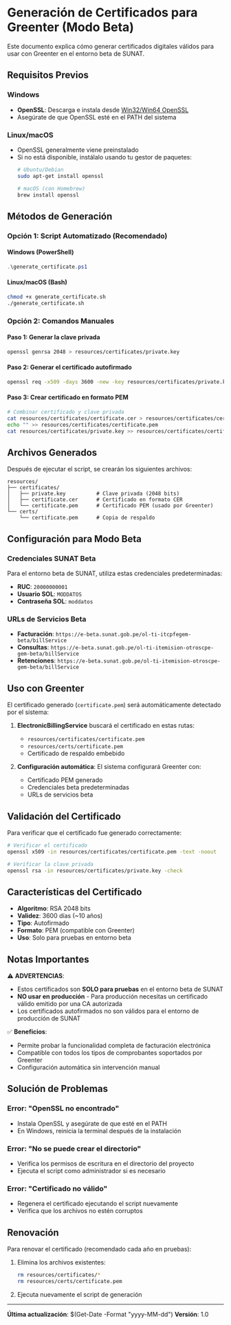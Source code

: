 # Generación de Certificados para Greenter (Modo Beta)

Este documento explica cómo generar certificados digitales válidos para usar con Greenter en el entorno beta de SUNAT.

## Requisitos Previos

### Windows
- **OpenSSL**: Descarga e instala desde [Win32/Win64 OpenSSL](https://slproweb.com/products/Win32OpenSSL.html)
- Asegúrate de que OpenSSL esté en el PATH del sistema

### Linux/macOS
- OpenSSL generalmente viene preinstalado
- Si no está disponible, instálalo usando tu gestor de paquetes:
  ```bash
  # Ubuntu/Debian
  sudo apt-get install openssl
  
  # macOS (con Homebrew)
  brew install openssl
  ```

## Métodos de Generación

### Opción 1: Script Automatizado (Recomendado)

#### Windows (PowerShell)
```powershell
.\generate_certificate.ps1
```

#### Linux/macOS (Bash)
```bash
chmod +x generate_certificate.sh
./generate_certificate.sh
```

### Opción 2: Comandos Manuales

#### Paso 1: Generar la clave privada
```bash
openssl genrsa 2048 > resources/certificates/private.key
```

#### Paso 2: Generar el certificado autofirmado
```bash
openssl req -x509 -days 3600 -new -key resources/certificates/private.key -out resources/certificates/certificate.cer -subj "/C=PE/ST=Lima/L=Lima/O=GREENTER SAC/OU=GREENTER SAC/CN=Greenter"
```

#### Paso 3: Crear certificado en formato PEM
```bash
# Combinar certificado y clave privada
cat resources/certificates/certificate.cer > resources/certificates/certificate.pem
echo "" >> resources/certificates/certificate.pem
cat resources/certificates/private.key >> resources/certificates/certificate.pem
```

## Archivos Generados

Después de ejecutar el script, se crearán los siguientes archivos:

```
resources/
├── certificates/
│   ├── private.key          # Clave privada (2048 bits)
│   ├── certificate.cer      # Certificado en formato CER
│   └── certificate.pem      # Certificado PEM (usado por Greenter)
└── certs/
    └── certificate.pem      # Copia de respaldo
```

## Configuración para Modo Beta

### Credenciales SUNAT Beta
Para el entorno beta de SUNAT, utiliza estas credenciales predeterminadas:

- **RUC**: `20000000001`
- **Usuario SOL**: `MODDATOS`
- **Contraseña SOL**: `moddatos`

### URLs de Servicios Beta
- **Facturación**: `https://e-beta.sunat.gob.pe/ol-ti-itcpfegem-beta/billService`
- **Consultas**: `https://e-beta.sunat.gob.pe/ol-ti-itemision-otroscpe-gem-beta/billService`
- **Retenciones**: `https://e-beta.sunat.gob.pe/ol-ti-itemision-otroscpe-gem-beta/billService`

## Uso con Greenter

El certificado generado (`certificate.pem`) será automáticamente detectado por el sistema:

1. **ElectronicBillingService** buscará el certificado en estas rutas:
   - `resources/certificates/certificate.pem`
   - `resources/certs/certificate.pem`
   - Certificado de respaldo embebido

2. **Configuración automática**: El sistema configurará Greenter con:
   - Certificado PEM generado
   - Credenciales beta predeterminadas
   - URLs de servicios beta

## Validación del Certificado

Para verificar que el certificado fue generado correctamente:

```bash
# Verificar el certificado
openssl x509 -in resources/certificates/certificate.pem -text -noout

# Verificar la clave privada
openssl rsa -in resources/certificates/private.key -check
```

## Características del Certificado

- **Algoritmo**: RSA 2048 bits
- **Validez**: 3600 días (~10 años)
- **Tipo**: Autofirmado
- **Formato**: PEM (compatible con Greenter)
- **Uso**: Solo para pruebas en entorno beta

## Notas Importantes

⚠️ **ADVERTENCIAS**:
- Estos certificados son **SOLO para pruebas** en el entorno beta de SUNAT
- **NO usar en producción** - Para producción necesitas un certificado válido emitido por una CA autorizada
- Los certificados autofirmados no son válidos para el entorno de producción de SUNAT

✅ **Beneficios**:
- Permite probar la funcionalidad completa de facturación electrónica
- Compatible con todos los tipos de comprobantes soportados por Greenter
- Configuración automática sin intervención manual

## Solución de Problemas

### Error: "OpenSSL no encontrado"
- Instala OpenSSL y asegúrate de que esté en el PATH
- En Windows, reinicia la terminal después de la instalación

### Error: "No se puede crear el directorio"
- Verifica los permisos de escritura en el directorio del proyecto
- Ejecuta el script como administrador si es necesario

### Error: "Certificado no válido"
- Regenera el certificado ejecutando el script nuevamente
- Verifica que los archivos no estén corruptos

## Renovación

Para renovar el certificado (recomendado cada año en pruebas):

1. Elimina los archivos existentes:
   ```bash
   rm resources/certificates/*
   rm resources/certs/certificate.pem
   ```

2. Ejecuta nuevamente el script de generación

---

**Última actualización**: $(Get-Date -Format "yyyy-MM-dd")
**Versión**: 1.0
